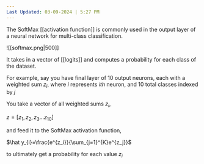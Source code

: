 ```yaml
---
Last Updated: 03-09-2024 | 5:27 PM
---
```

The SoftMax [[activation function]] is commonly used in the output layer of a neural network for multi-class classification.

![[softmax.png|500]]

It takes in a vector of [[logits]] and computes a probability for each class of the dataset.

For example, say you have final layer of 10 output neurons, each with a weighted sum $z_i$, where $i$ represents $ith$ neuron, and 10 total classes indexed by $j$

You take a vector of all weighted sums $z_i$,

$z = [z_1, z_2, z_3 ... z_{10}]$

and feed it to the SoftMax activation function,

$\hat y_{i}=\frac{e^{z_i}}{\sum_{j=1}^{K}e^{z_j}}$

to ultimately get a probability for each value $z_i$
